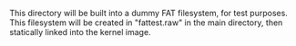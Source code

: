 This directory will be built into a dummy FAT filesystem,
for test purposes. This filesystem will be created in "fattest.raw"
in the main directory, then statically linked into the kernel image.

